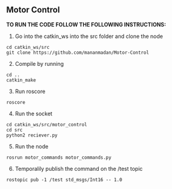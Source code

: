 ## Motor Control

**TO RUN THE CODE FOLLOW THE FOLLOWING INSTRUCTIONS:**

1. Go into the catkin_ws into the src folder and clone the node
```
cd catkin_ws/src
git clone https://github.com/mananmadan/Motor-Control
```
2. Compile by running

```
cd ..
catkin_make

```
3. Run roscore

```
roscore
```

4. Run the socket

```
cd catkin_ws/src/motor_control
cd src
python2 reciever.py

```
5. Run the node
```
rosrun motor_commands motor_commands.py

```
6. Temporalily publish the command on the /test topic

```
rostopic pub -1 /test std_msgs/Int16 -- 1.0

```
